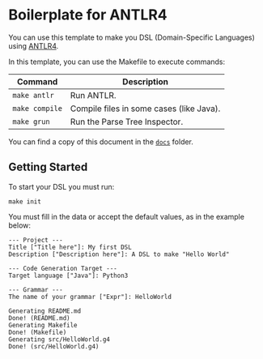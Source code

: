# Boilerplate for ANTLR4

You can use this template to make you DSL (Domain-Specific Languages) using [ANTLR4][antlr].

In this template, you can use the Makefile to execute commands:

| Command        | Description                              |
|----------------|------------------------------------------|
| `make antlr`   | Run ANTLR.                               |
| `make compile` | Compile files in some cases (like Java). |
| `make grun`    | Run the Parse Tree Inspector.            |

You can find a copy of this document in the [`docs`](docs) folder.

## Getting Started

To start your DSL you must run:

```shell
make init
```

You must fill in the data or accept the default values, as in the example below:

```text
--- Project ---
Title ["Title here"]: My first DSL
Description ["Description here"]: A DSL to make "Hello World"

--- Code Generation Target ---
Target language ["Java"]: Python3

--- Grammar ---
The name of your grammar ["Expr"]: HelloWorld

Generating README.md
Done! (README.md)
Generating Makefile
Done! (Makefile)
Generating src/HelloWorld.g4
Done! (src/HelloWorld.g4)
```

[antlr]: https://www.antlr.org/
